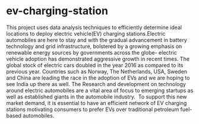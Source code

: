 # ev-charging-station

This project uses data analysis techniques to efficiently determine ideal locations to deploy electric vehicle(EV) charging stations.Electric automobiles are here to stay and with the gradual advancement in battery technology and grid infrastructure, bolstered by a growing emphasis on renewable energy sources by governments across the globe- electric vehicle adoption has demonstrated aggressive growth in recent times. The global stock of electric cars doubled in the year 2016 as compared to its previous year. Countries such as Norway, The Netherlands, USA, Sweden and China are leading the race in the adoption of EVs and we are hoping to see India up there as well. The Research and development on technology around electric automobiles are a vital area of focus to emerging startups as well as established giants in the automobile industry.  To support this new market demand, it is essential to have an efficient network of EV charging stations motivating consumers to prefer EVs over traditional petroleum fuel-based automobiles.
